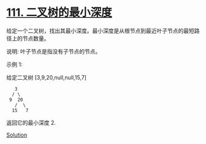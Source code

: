 # [111. 二叉树的最小深度](https://leetcode-cn.com/problems/minimum-depth-of-binary-tree/)

 给定一个二叉树，找出其最小深度。最小深度是从根节点到最近叶子节点的最短路径上的节点数量。

 说明: 叶子节点是指没有子节点的节点。

示例 1:

给定二叉树 [3,9,20,null,null,15,7]

       3
      / \
     9  20
       /  \
      15   7

返回它的最小深度  2.

[Solution](cpp/solution.h)